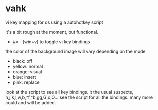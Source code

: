 # vahk
vi key mapping for os using a autohotkey script

it's a bit rough at the moment, but functional.
  - #v - (win+v) to toggle vi key bindings

the color of the background image will vary depending on the mode
  - black: off
  - yellow: normal
  - orange: visual
  - blue: insert
  - pink: replace

look at the script to see all key bindings. it the usual suspects, h,j,k,l,w,b,^f,^b,gg,G,o,O... see the script for all the bindings.  many more could and will be added.
  
